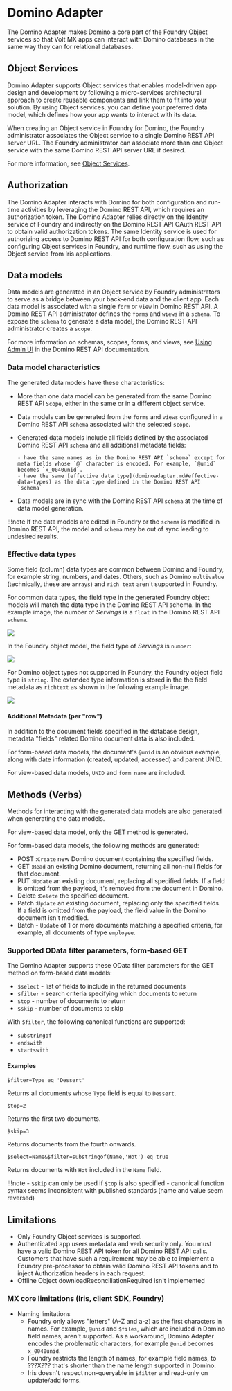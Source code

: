 # Domino Adapter

The Domino Adapter makes Domino a core part of the Foundry Object services so that Volt MX apps can interact with Domino databases in the same way they can for relational databases.

## Object Services

Domino Adapter supports Object services that enables model-driven app design and development by following a micro-services architectural approach to create reusable components and link them to fit into your solution. By using Object services, you can define your preferred data model, which defines how your app wants to interact with its data. 

When creating an Object service in Foundry for Domino, the Foundry administrator associates the Object service to a single Domino REST API server URL. The Foundry administrator can associate more than one Object service with the same Domino REST API server URL if desired.

For more information, see [Object Services](https://opensource.hcltechsw.com/volt-mx-docs/95/docs/documentation/Foundry/voltmx_foundry_user_guide/Content/Objectservices.html).

## Authorization

The Domino Adapter interacts with Domino for both configuration and run-time activities by leveraging the Domino REST API, which requires an authorization token. The Domino Adapter relies directly on the Identity service of Foundry and indirectly on the Domino REST API OAuth REST API to obtain valid authorization tokens. The same Identity service is used for authorizing access to Domino REST API for both configuration flow, such as configuring Object services in Foundry, and runtime flow, such as using the Object service from Iris applications.


## Data models

Data models are generated in an Object service by Foundry administrators to serve as a bridge between your back-end data and the client app. Each data model is associated with a single `form` or `view` in Domino REST API. A Domino REST API administrator defines the `forms` and `wiews` in a `schema`. To expose the `schema` to generate a data model, the Domino REST API administrator creates a `scope`. 

For more information on schemas, scopes, forms, and views, see [Using Admin UI](https://opensource.hcltechsw.com/Domino-rest-api/tutorial/adminui.html) in the Domino REST API documentation.  

### Data model characteristics

The generated data models have these characteristics:

- More than one data model can be generated from the same Domino REST API `Scope`, either in the same or in a different object service.
- Data models can be generated from the `forms` and `views` configured in a Domino REST API `schema` associated with the selected `scope`.
- Generated data models include all fields defined by the associated Domino REST API `schema` and all additional metadata fields:

      - have the same names as in the Domino REST API `schema` except for meta fields whose `@` character is encoded. For example, `@unid` becomes `x_0040unid`.
      - have the same [effective data type](dominoadapter.md#effective-data-types) as the data type defined in the Domino REST API `schema`

- Data models are in sync with the Domino REST API `schema` at the time of data model generation. 

!!!note
    If the data models are edited in Foundry or the `schema` is modified in Domino REST API, the model and `schema` may be out of sync leading to undesired results. 

### Effective data types

Some field (column) data types are common between Domino and Foundry, for example string, numbers, and dates. Others, such as Domino `multivalue` (technically, these are `arrays`) and `rich text` aren't supported in Foundry.

For common data types, the field type in the generated Foundry object models will match the data type in the Domino REST API schema. In the example image, the number of *Servings* is a `float` in the Domino REST API `schema`. 

![](../assets/images/recipe-servings-keepschema.png)

In the Foundry object model, the field type of *Servings* is `number`:

![](../assets/images/recipe-servings-foundrymodel.png)

For Domino object types not supported in Foundry, the Foundry object field type is `string`. The extended type information is stored in the the field metadata as `richtext` as shown in the following example image.

![](../assets/images/recipe-richtext.png)

#### Additional Metadata (per "row")

In addition to the document fields specified in the database design, metadata "fields" related Domino document data is also included. 

For form-based data models, the document's `@unid` is an obvious example, along with date information (created, updated, accessed) and parent UNID.

For view-based data models, `UNID` and `form name` are included.

## Methods (Verbs)

Methods for interacting with the generated data models are also generated when generating the data models. 

For view-based data model, only the GET method is generated.

For form-based data models, the following methods are generated: 

- POST :`Create` new Domino document containing the specified fields.
- GET :`Read` an existing Domino document, returning all non-null fields for that document.
- PUT :`Update` an existing document, replacing all specified fields. If a field is omitted from the payload, it's removed from the document in Domino.
- Delete :`Delete` the specified document.
- Patch :`Update` an existing document, replacing only the specified fields. If a field is omitted from the payload, the field value in the Domino document isn't modified.
- Batch - `Update` of 1 or more documents matching a specified criteria, for example, all documents of type `employee`.

### Supported OData filter parameters, form-based GET

The Domino Adapter supports these OData filter parameters for the GET method on form-based data models:

- `$select` - list of fields to include in the returned documents
- `$filter` - search criteria specifying which documents to return 
- `$top` - number of documents to return
- `$skip` - number of documents to skip

With `$filter`, the following canonical functions are supported:

- `substringof`
- `endswith`
- `startswith`

#### Examples

`$filter=Type eq 'Dessert'`

Returns all documents whose `Type` field is equal to `Dessert`.

`$top=2`

Returns the first two documents.

`$skip=3` 

Returns documents from the fourth onwards.

`$select=Name&$filter=substringof(Name,'Hot') eq true`

Returns documents with `Hot` included in the `Name` field.

!!!note 
    - `$skip` can only be used if `$top` is also specified
    - canonical function syntax seems inconsistent with published standards (name and value seem reversed)
    

<!-- ### Supported OData filter parameters, view-based GET (stretch goal)
The Foundry Domino adapter supports these OData filter parameters for the GET method on view-based data models:
***Coming soon***, for example: $top, $skip, and sorting related parameters -->

## Limitations

- Only Foundry Object services is supported.
- Authenticated app users metadata and verb security only. You must have a valid Domino REST API token for all Domino REST API calls. Customers that have such a requirement may be able to implement a Foundry pre-processor to obtain valid Domino REST API tokens and to inject Authorization headers in each request.
- Offline Object downloadReconciliationRequired isn't implemented 

### MX core limitations (Iris, client SDK, Foundry)

- Naming limitations
   - Foundry only allows "letters" (A-Z and a-z) as the first characters in names. For example, `@unid` and `$files`, which are included in Domino field names, aren't supported. As a workaround, Domino Adapter encodes the problematic characters, for example `@unid` becomes `x_0040unid`.
   - Foundry restricts the length of names, for example field names, to ???X??? that's shorter than the name length supported in Domino.
   - Iris doesn't respect non-queryable in `$filter` and read-only on update/add forms.